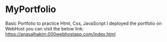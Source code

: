 # MyPortfolio
Basic Portfolio to practice Html, Css, JavaScript
I deployed the portfolio on WebHost you can visit the below link:
https://anasalhakim.000webhostapp.com/index.html
